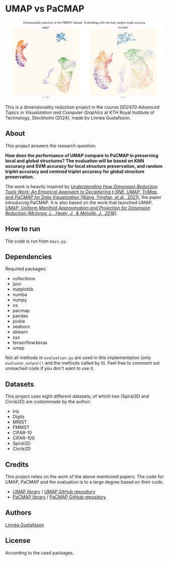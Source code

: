 # UMAP vs PaCMAP
![Dimensionality reduction scatter plots using UMAP and PaCMAP](figures/fig__README.png)

This is a dimensionality reduction project in the course *DD2470 Advanced Topics in Visualization and Computer Graphics* at KTH Royal Institute of Technology, Stockholm (2024), made by Linnéa Gustafsson.

## About
This project answers the research question: 

**How does the performance of UMAP compare to PaCMAP in preserving local and global structures? The evaluation will be based on KNN accuracy and SVM accuracy for local structure preservation, and random triplet accuracy and centroid triplet accuracy for global structure preservation.**

The work is heavily inspired by [*Understanding How Dimension Reduction Tools Work: An Empirical Approach to Deciphering t-SNE, UMAP, TriMap, and PaCMAP for Data Visualization* (Wang, Yingfan, et al., 2021)](https://dl.acm.org/doi/abs/10.5555/3546258.3546459), the paper introducing PaCMAP. It is also based on the work that launched UMAP, [*UMAP: Uniform Manifold Approximation and Projection for Dimension Reduction (McInnes, L., Healy, J., & Melville, J., 2018)*](https://arxiv.org/abs/1802.03426).

## How to run
The code is run from `main.py`.

## Dependencies
Required packages:

- collections
- json
- matplotlib
- numba
- numpy
- os
- pacmap
- pandas
- pickle
- seaborn
- sklearn
- sys
- tensorflow.keras
- umap

Not all methods in `evaluation.py` are used in this implementation (only `evaluate_output()` and the methods called by it). Feel free to comment out unreached code if you don't want to use it. 

## Datasets
This project uses eight different datasets, of which two (Spiral3D and Circle2D) are custommade by the author:

- Iris
- Digits
- MNIST
- FMNIST
- CIFAR-10
- CIFAR-100
- Spiral3D
- Circle2D

## Credits
This project relies on the work of the above mentioned papers. The code for UMAP, PaCMAP and the evaluation is to a large degree based on their code. 
- [UMAP library](https://umap-learn.readthedocs.io/en/latest/) / [UMAP GitHub repository](https://github.com/lmcinnes/umap)
- [PaCMAP library](https://pypi.org/project/pacmap/) / [PaCMAP GitHub repository](https://github.com/YingfanWang/PaCMAP)

## Authors
[Linnéa Gustafsson](https://github.com/gustafssonlinnea)

## License
According to the used packages.